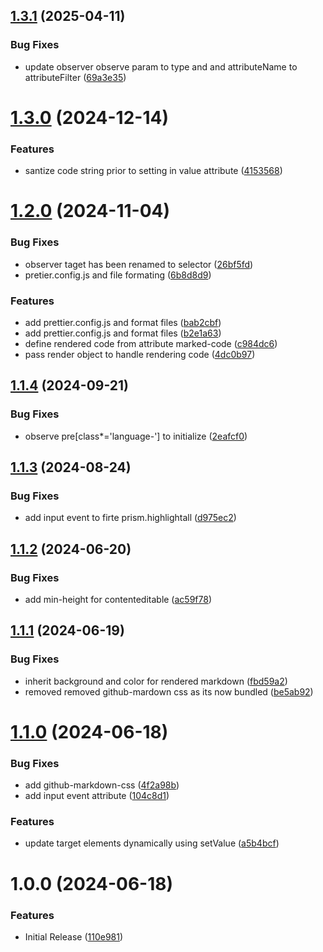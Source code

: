 ## [1.3.1](https://github.com/CoCreate-app/CoCreate-marked/compare/v1.3.0...v1.3.1) (2025-04-11)


### Bug Fixes

* update observer observe param to type and and attributeName to attributeFilter ([69a3e35](https://github.com/CoCreate-app/CoCreate-marked/commit/69a3e3554df599e223107083e1fc14bb8c90ab9e))

# [1.3.0](https://github.com/CoCreate-app/CoCreate-marked/compare/v1.2.0...v1.3.0) (2024-12-14)


### Features

* santize code string prior to setting in value attribute ([4153568](https://github.com/CoCreate-app/CoCreate-marked/commit/415356844573cd4dfa6a1bb59dd92d66cbb4cf45))

# [1.2.0](https://github.com/CoCreate-app/CoCreate-marked/compare/v1.1.4...v1.2.0) (2024-11-04)


### Bug Fixes

* observer taget has been renamed to selector ([26bf5fd](https://github.com/CoCreate-app/CoCreate-marked/commit/26bf5fdeae81325feb500992d4d36573558f15da))
* pretier.config.js and file formating ([6b8d8d9](https://github.com/CoCreate-app/CoCreate-marked/commit/6b8d8d9411565924c047e5807aee4736d78e5aa6))


### Features

* add prettier.config.js and format files ([bab2cbf](https://github.com/CoCreate-app/CoCreate-marked/commit/bab2cbf3d53dc4963f51ded7db4d776b7edbe3fb))
* add prettier.config.js and format files ([b2e1a63](https://github.com/CoCreate-app/CoCreate-marked/commit/b2e1a63ad3fd48949bcce4e7f92a34242e83bd8f))
* define rendered code from attribute marked-code ([c984dc6](https://github.com/CoCreate-app/CoCreate-marked/commit/c984dc6e288c4e3ae68bc956994032c8b04a9de8))
* pass render object to handle rendering code ([4dc0b97](https://github.com/CoCreate-app/CoCreate-marked/commit/4dc0b97ac8e8ac3ef3883999bddd135fbf1860c5))

## [1.1.4](https://github.com/CoCreate-app/CoCreate-marked/compare/v1.1.3...v1.1.4) (2024-09-21)


### Bug Fixes

* observe pre[class*='language-'] to initialize ([2eafcf0](https://github.com/CoCreate-app/CoCreate-marked/commit/2eafcf08fb76c34e939a7b51312a99f8d70382bf))

## [1.1.3](https://github.com/CoCreate-app/CoCreate-marked/compare/v1.1.2...v1.1.3) (2024-08-24)


### Bug Fixes

* add input event to firte prism.highlightall ([d975ec2](https://github.com/CoCreate-app/CoCreate-marked/commit/d975ec250d62089f907fea37a3fd20490992a947))

## [1.1.2](https://github.com/CoCreate-app/CoCreate-marked/compare/v1.1.1...v1.1.2) (2024-06-20)


### Bug Fixes

* add min-height for contenteditable ([ac59f78](https://github.com/CoCreate-app/CoCreate-marked/commit/ac59f7801a179ea93326d4c146687e34d4c17fa5))

## [1.1.1](https://github.com/CoCreate-app/CoCreate-marked/compare/v1.1.0...v1.1.1) (2024-06-19)


### Bug Fixes

* inherit background and color for rendered markdown ([fbd59a2](https://github.com/CoCreate-app/CoCreate-marked/commit/fbd59a20af1f3d2f96a91812562c6b69c4c7238c))
* removed removed github-mardown css as its now bundled ([be5ab92](https://github.com/CoCreate-app/CoCreate-marked/commit/be5ab922e13a9dbd083314f1a8d1961e3cac1d39))

# [1.1.0](https://github.com/CoCreate-app/CoCreate-marked/compare/v1.0.0...v1.1.0) (2024-06-18)


### Bug Fixes

* add github-markdown-css ([4f2a98b](https://github.com/CoCreate-app/CoCreate-marked/commit/4f2a98b5a1d21a54aba31be8e74d8ade09172d79))
* add input event attribute ([104c8d1](https://github.com/CoCreate-app/CoCreate-marked/commit/104c8d11503df1c702d6c84817e2337a8284842f))


### Features

* update target elements dynamically using setValue ([a5b4bcf](https://github.com/CoCreate-app/CoCreate-marked/commit/a5b4bcf9b07161555fa5de9e3bb4c7f80c76aac9))

# 1.0.0 (2024-06-18)


### Features

* Initial Release ([110e981](https://github.com/CoCreate-app/CoCreate-marked/commit/110e9815ceb0da2abc079c15c503213b639130c1))
